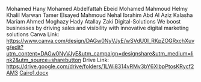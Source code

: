 Mohamed Hany Mohamed Abdelfattah Ebeid
Mohamed Mahmoud Helmy Khalil
Marwan Tamer Elsayed Mahmoud
Nehal Ibrahim Abd Al Aziz Kalasha
Mariam Ahmed Moghazy
Hady Atallay Zaki
Digital-Solutions
We boost businesses by driving sales and visibility with innovative digital marketing solutions
Canva Link: https://www.canva.com/design/DAGw0NyVJyE/wSVdU0I_RKpZOGRxchXuvg/edit?utm_content=DAGw0NyVJyE&utm_campaign=designshare&utm_medium=link2&utm_source=sharebutton
Drive Link: https://drive.google.com/drive/folders/1LWi8314vRMv3bY6XlbpPtosKRycf2AM3
[Cairo1.docx](https://github.com/user-attachments/files/22575344/Cairo1.docx)
